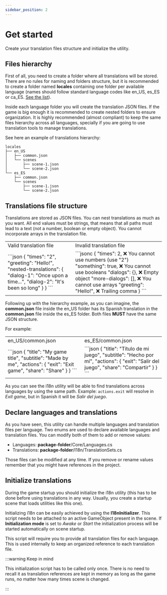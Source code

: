 ```yaml
---
sidebar_position: 2
---
```


# Get started

Create your translation files structure and initialize the utility.

## Files hierarchy

First of all, you need to create a folder where all translations will be stored. There are no rules for naming and folders structure, but it is recommended to create a folder named **locales** containing one folder per available language (names should follow standard language codes like en_US, es_ES or ca_ES. [See the list](https://www.localeplanet.com/icu/)).

Inside each language folder you will create the translation JSON files. If the game is big enough it is recommended to create nested folders to ensure organization.
It is highly recommended (almost compliant) to keep the same files hierarchy across all languages, specially if you are going to use translation tools to manage translations.

See here an example of translations hierarchy:

```
locales
├── en_US
│   ├── common.json
│   └── scenes
│       ├── scene-1.json
│       └── scene-2.json
└── es_ES
    ├── common.json
    └── scenes
        ├── scene-1.json
        └── scene-2.json
```

## Translations file structure

Translations are stored as JSON files. You can nest translations as much as you want. All end values must be strings, that means that all paths must lead to a text (not a number, boolean or empty object). You cannot incorporate arrays in the translation file.

<table>
    <tbody>
        <tr>
            <td>Valid translation file</td>
            <td>Invalid translation file</td>
        </tr>
        <tr>
            <td>
            ```json
            {
                "times": "2",
                "greeting": "Hello!",
                "nested-translations": {
                    "dialog-1": "Once upon a time...",
                    "dialog-2": "It's been so long"
                }
            }
            ```
            </td>
            <td>
            ```jsonc
            {
                "times": 2, ❌ You cannot use numbers (use "2")
                "something": true, ❌ You cannot use booleans
                "dialogs": {}, ❌ Empty object
                "more-dialogs": [], ❌ You cannot use arrays
                "greeting": "Hello!", ❌ Trailing comma
            }
            ```
            </td>
        </tr>
    </tbody>
</table>

Following up with the hierarchy example, as you can imagine, the **common.json** file inside the en_US folder has its Spanish translation in the **common.json** file inside the es_ES folder. Both files **MUST** have the same JSON structure.

For example:

<table>
    <tbody>
        <tr>
            <td>en_US/common.json</td>
            <td>es_ES/common.json</td>
        </tr>
        <tr>
            <td>
                ```json
                {
                    "title": "My game title",
                    "subtitle": "Made by me",
                    "actions": {
                        "exit": "Exit game",
                        "share": "Share"
                    }
                }
                ```
            </td>
            <td>
                ```json
                {
                    "title": "Título de mi juego",
                    "subtitle": "Hecho por mí",
                    "actions": {
                        "exit": "Salir del juego",
                        "share": "Compartir"
                    }
                }
                ```
            </td>
        </tr>
    </tbody>
</table>

As you can see the i18n utility will be able to find translations across languages by using the same path. Example: `actions.exit` will resolve in _Exit game_, but in Spanish it will be _Salir del juego_.

## Declare languages and translations

As you have seen, this utility can handle multiple languages and translation files per language. Two enums are used to declare available languages and translation files. You can modify both of them to add or remove values:

- Languages: **package-folder**/Core/Languages.cs
- Translations: **package-folder**/I18n/TranslationSets.cs

Those files can be modified at any time. If you remove or rename values remember that you might have references in the project.

## Initialize translations

During the game startup you should initialize the i18n utility (this has to be done before using translations in any way. Usually, you create a startup scene that loads utilities like this one).

Initializing i18n can be easily achieved by using the **I18nInitializer**. This script needs to be attached to an active GameObject present in the scene. If **Initialization mode** is set to _Awake_ or _Start_ the initialization process will be started automatically on scene startup.

This script will require you to provide all translation files for each language. This is used internally to keep an organized reference to each translation file.

:::warning Keep in mind

This initialization script has to be called only once. There is no need to recall it as translation references are kept in memory as long as the game runs, no matter how many times scene is changed.

:::
